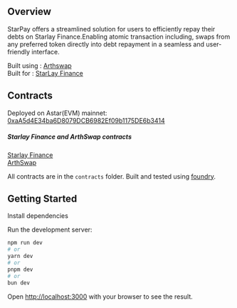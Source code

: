 ## Overview
StarPay offers a streamlined solution for users to efficiently repay their debts on Starlay Finance.Enabling atomic transaction including, swaps from any preferred token directly into debt repayment in a seamless and user-friendly interface.

Built using : [Arthswap](https://docs.arthswap.org/) <br>
Built for : [StarLay Finance](https://docs.starlay.finance/)




## Contracts

Deployed on Astar(EVM) mainnet: [0xaA5d4E34ba6D8079DCB6982Ef09b1175DE6b3414](https://astar.blockscout.com/address/0xaA5d4E34ba6D8079DCB6982Ef09b1175DE6b3414)

##### Starlay Finance and ArthSwap contracts
[Starlay Finance](https://docs.starlay.finance/development/contract-address-astar)<br>
[ArthSwap](https://docs.arthswap.org/contract/smart-contract)<br>

All contracts are in the <code>contracts</code> folder. Built and tested using [foundry](https://book.getfoundry.sh/).

## Getting Started

Install dependencies

Run the development server:

```bash
npm run dev
# or
yarn dev
# or
pnpm dev
# or
bun dev
```

Open [http://localhost:3000](http://localhost:3000) with your browser to see the result.
